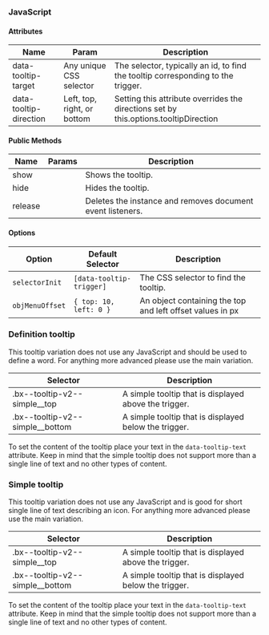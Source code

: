 ### JavaScript

#### Attributes

| Name                     | Param                       | Description                                                                          |
|--------------------------|-----------------------------|--------------------------------------------------------------------------------------|
| data-tooltip-target    | Any unique CSS selector     | The selector, typically an id, to find the tooltip corresponding to the trigger.     |
| data-tooltip-direction | Left, top, right, or bottom | Setting this attribute overrides the directions set by this.options.tooltipDirection |

#### Public Methods

| Name    | Params | Description                                                |
|---------|--------|------------------------------------------------------------|
| show    |        | Shows the tooltip.                                         |
| hide    |        | Hides the tooltip.                                         |
| release |        | Deletes the instance and removes document event listeners. |

#### Options

| Option                   | Default Selector                | Description                                                                            |
|--------------------------|---------------------------------|----------------------------------------------------------------------------------------|
| `selectorInit`           | `[data-tooltip-trigger]`        | The CSS selector to find the tooltip.
| `objMenuOffset`          | `{ top: 10, left: 0 }`          | An object containing the top and left offset values in px

### Definition tooltip

This tooltip variation does not use any JavaScript and should be used to define a word. For anything more advanced please use the main variation.

| Selector                     | Description                                           |
|------------------------------|-------------------------------------------------------|
| .bx--tooltip-v2--simple__top    | A simple tooltip that is displayed above the trigger. |
| .bx--tooltip-v2--simple__bottom | A simple tooltip that is displayed below the trigger. |

To set the content of the tooltip place your text in the `data-tooltip-text` attribute. Keep in mind that the simple tooltip does not support more than a single line of text and no other types of content.

### Simple tooltip

This tooltip variation does not use any JavaScript and is good for short single line of text describing an icon. For anything more advanced please use the main variation.

| Selector                     | Description                                           |
|------------------------------|-------------------------------------------------------|
| .bx--tooltip-v2--simple__top    | A simple tooltip that is displayed above the trigger. |
| .bx--tooltip-v2--simple__bottom | A simple tooltip that is displayed below the trigger. |

To set the content of the tooltip place your text in the `data-tooltip-text` attribute. Keep in mind that the simple tooltip does not support more than a single line of text and no other types of content.

